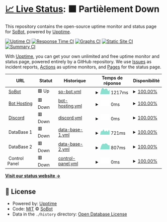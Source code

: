 # [📈 Live Status](https://SoBot.github.io/Uptime): <!--live status--> **🟧 Partièlement Down**

This repository contains the open-source uptime monitor and status page for [SoBot](https://SoBot.github.io/Uptime), powered by [Upptime](https://github.com/upptime/upptime).

[![Uptime CI](https://github.com/SoBot/Uptime/workflows/Uptime%20CI/badge.svg)](https://github.com/upptime/upptime/actions?query=workflow%3A%22Uptime+CI%22)
[![Response Time CI](https://github.com/SoBot/Uptime/workflows/Response%20Time%20CI/badge.svg)](https://github.com/upptime/upptime/actions?query=workflow%3A%22Response+Time+CI%22)
[![Graphs CI](https://github.com/SoBot/Uptime/workflows/Graphs%20CI/badge.svg)](https://github.com/upptime/upptime/actions?query=workflow%3A%22Graphs+CI%22)
[![Static Site CI](https://github.com/SoBot/Uptime/workflows/Static%20Site%20CI/badge.svg)](https://github.com/upptime/upptime/actions?query=workflow%3A%22Static+Site+CI%22)
[![Summary CI](https://github.com/SoBot/Uptime/workflows/Summary%20CI/badge.svg)](https://github.com/upptime/upptime/actions?query=workflow%3A%22Summary+CI%22)

With [Upptime](https://upptime.js.org), you can get your own unlimited and free uptime monitor and status page, powered entirely by a GitHub repository. We use [Issues](https://github.com/SoBot/Uptime/issues) as incident reports, [Actions](https://github.com/SoBot/Uptime/actions) as uptime monitors, and [Pages](https://SoBot.github.io/Uptime) for the status page.

<!--start: status pages-->
<!-- This summary is generated by Upptime (https://github.com/upptime/upptime) -->
<!-- Do not edit this manually, your changes will be overwritten -->
<!-- prettier-ignore -->
| URL | Statut | Historique | Temps de réponse | Disponibilité |
| --- | ------ | ------- | ------------- | ------ |
| <img alt="" src="https://favicons.githubusercontent.com/sobot.fr" height="13"> [SoBot](https://sobot.fr) | 🟩 Up | [so-bot.yml](https://github.com/MattiaPARRINELLO/Uptime/commits/HEAD/history/so-bot.yml) | <details><summary><img alt="Graphique du temps de réponse" src="./graphs/so-bot/response-time-week.png" height="20"> 1217ms</summary><br><a href="https://MattiaPARRINELLO.github.io/Uptime/history/so-bot"><img alt="Temps de réponse 1080" src="https://img.shields.io/endpoint?url=https%3A%2F%2Fraw.githubusercontent.com%2FMattiaPARRINELLO%2FUptime%2FHEAD%2Fapi%2Fso-bot%2Fresponse-time.json"></a><br><a href="https://MattiaPARRINELLO.github.io/Uptime/history/so-bot"><img alt="Temps de réponse des 24 dérnières heures 1198" src="https://img.shields.io/endpoint?url=https%3A%2F%2Fraw.githubusercontent.com%2FMattiaPARRINELLO%2FUptime%2FHEAD%2Fapi%2Fso-bot%2Fresponse-time-day.json"></a><br><a href="https://MattiaPARRINELLO.github.io/Uptime/history/so-bot"><img alt="Temps de réponse des 7 dérniers jours 1217" src="https://img.shields.io/endpoint?url=https%3A%2F%2Fraw.githubusercontent.com%2FMattiaPARRINELLO%2FUptime%2FHEAD%2Fapi%2Fso-bot%2Fresponse-time-week.json"></a><br><a href="https://MattiaPARRINELLO.github.io/Uptime/history/so-bot"><img alt="Temps de réponse des 30 dérniers jour 1191" src="https://img.shields.io/endpoint?url=https%3A%2F%2Fraw.githubusercontent.com%2FMattiaPARRINELLO%2FUptime%2FHEAD%2Fapi%2Fso-bot%2Fresponse-time-month.json"></a><br><a href="https://MattiaPARRINELLO.github.io/Uptime/history/so-bot"><img alt="Temps de réponse de cette année 1102" src="https://img.shields.io/endpoint?url=https%3A%2F%2Fraw.githubusercontent.com%2FMattiaPARRINELLO%2FUptime%2FHEAD%2Fapi%2Fso-bot%2Fresponse-time-year.json"></a></details> | <details><summary><a href="https://MattiaPARRINELLO.github.io/Uptime/history/so-bot">100.00%</a></summary><a href="https://MattiaPARRINELLO.github.io/Uptime/history/so-bot"><img alt="Disponibilité 100.00%" src="https://img.shields.io/endpoint?url=https%3A%2F%2Fraw.githubusercontent.com%2FMattiaPARRINELLO%2FUptime%2FHEAD%2Fapi%2Fso-bot%2Fuptime.json"></a><br><a href="https://MattiaPARRINELLO.github.io/Uptime/history/so-bot"><img alt="Disponibilité des 24 dérnières heures 100.00%" src="https://img.shields.io/endpoint?url=https%3A%2F%2Fraw.githubusercontent.com%2FMattiaPARRINELLO%2FUptime%2FHEAD%2Fapi%2Fso-bot%2Fuptime-day.json"></a><br><a href="https://MattiaPARRINELLO.github.io/Uptime/history/so-bot"><img alt="Disponibilité des 7 dérnières jours 100.00%" src="https://img.shields.io/endpoint?url=https%3A%2F%2Fraw.githubusercontent.com%2FMattiaPARRINELLO%2FUptime%2FHEAD%2Fapi%2Fso-bot%2Fuptime-week.json"></a><br><a href="https://MattiaPARRINELLO.github.io/Uptime/history/so-bot"><img alt="Disponibilité des 7 dérnières jours 100.00%" src="https://img.shields.io/endpoint?url=https%3A%2F%2Fraw.githubusercontent.com%2FMattiaPARRINELLO%2FUptime%2FHEAD%2Fapi%2Fso-bot%2Fuptime-month.json"></a><br><a href="https://MattiaPARRINELLO.github.io/Uptime/history/so-bot"><img alt="Disponibilité de cette année 100.00%" src="https://img.shields.io/endpoint?url=https%3A%2F%2Fraw.githubusercontent.com%2FMattiaPARRINELLO%2FUptime%2FHEAD%2Fapi%2Fso-bot%2Fuptime-year.json"></a></details>
| <img alt="" src="https://favicons.githubusercontent.com/sobot.ddns.net" height="13"> [Bot Hosting](http://sobot.ddns.net) | 🟥 Down | [bot-hosting.yml](https://github.com/MattiaPARRINELLO/Uptime/commits/HEAD/history/bot-hosting.yml) | <details><summary><img alt="Graphique du temps de réponse" src="./graphs/bot-hosting/response-time-week.png" height="20"> 0ms</summary><br><a href="https://MattiaPARRINELLO.github.io/Uptime/history/bot-hosting"><img alt="Temps de réponse 265" src="https://img.shields.io/endpoint?url=https%3A%2F%2Fraw.githubusercontent.com%2FMattiaPARRINELLO%2FUptime%2FHEAD%2Fapi%2Fbot-hosting%2Fresponse-time.json"></a><br><a href="https://MattiaPARRINELLO.github.io/Uptime/history/bot-hosting"><img alt="Temps de réponse des 24 dérnières heures 0" src="https://img.shields.io/endpoint?url=https%3A%2F%2Fraw.githubusercontent.com%2FMattiaPARRINELLO%2FUptime%2FHEAD%2Fapi%2Fbot-hosting%2Fresponse-time-day.json"></a><br><a href="https://MattiaPARRINELLO.github.io/Uptime/history/bot-hosting"><img alt="Temps de réponse des 7 dérniers jours 0" src="https://img.shields.io/endpoint?url=https%3A%2F%2Fraw.githubusercontent.com%2FMattiaPARRINELLO%2FUptime%2FHEAD%2Fapi%2Fbot-hosting%2Fresponse-time-week.json"></a><br><a href="https://MattiaPARRINELLO.github.io/Uptime/history/bot-hosting"><img alt="Temps de réponse des 30 dérniers jour 0" src="https://img.shields.io/endpoint?url=https%3A%2F%2Fraw.githubusercontent.com%2FMattiaPARRINELLO%2FUptime%2FHEAD%2Fapi%2Fbot-hosting%2Fresponse-time-month.json"></a><br><a href="https://MattiaPARRINELLO.github.io/Uptime/history/bot-hosting"><img alt="Temps de réponse de cette année 257" src="https://img.shields.io/endpoint?url=https%3A%2F%2Fraw.githubusercontent.com%2FMattiaPARRINELLO%2FUptime%2FHEAD%2Fapi%2Fbot-hosting%2Fresponse-time-year.json"></a></details> | <details><summary><a href="https://MattiaPARRINELLO.github.io/Uptime/history/bot-hosting">100.00%</a></summary><a href="https://MattiaPARRINELLO.github.io/Uptime/history/bot-hosting"><img alt="Disponibilité 100.00%" src="https://img.shields.io/endpoint?url=https%3A%2F%2Fraw.githubusercontent.com%2FMattiaPARRINELLO%2FUptime%2FHEAD%2Fapi%2Fbot-hosting%2Fuptime.json"></a><br><a href="https://MattiaPARRINELLO.github.io/Uptime/history/bot-hosting"><img alt="Disponibilité des 24 dérnières heures 100.00%" src="https://img.shields.io/endpoint?url=https%3A%2F%2Fraw.githubusercontent.com%2FMattiaPARRINELLO%2FUptime%2FHEAD%2Fapi%2Fbot-hosting%2Fuptime-day.json"></a><br><a href="https://MattiaPARRINELLO.github.io/Uptime/history/bot-hosting"><img alt="Disponibilité des 7 dérnières jours 100.00%" src="https://img.shields.io/endpoint?url=https%3A%2F%2Fraw.githubusercontent.com%2FMattiaPARRINELLO%2FUptime%2FHEAD%2Fapi%2Fbot-hosting%2Fuptime-week.json"></a><br><a href="https://MattiaPARRINELLO.github.io/Uptime/history/bot-hosting"><img alt="Disponibilité des 7 dérnières jours 100.00%" src="https://img.shields.io/endpoint?url=https%3A%2F%2Fraw.githubusercontent.com%2FMattiaPARRINELLO%2FUptime%2FHEAD%2Fapi%2Fbot-hosting%2Fuptime-month.json"></a><br><a href="https://MattiaPARRINELLO.github.io/Uptime/history/bot-hosting"><img alt="Disponibilité de cette année 100.00%" src="https://img.shields.io/endpoint?url=https%3A%2F%2Fraw.githubusercontent.com%2FMattiaPARRINELLO%2FUptime%2FHEAD%2Fapi%2Fbot-hosting%2Fuptime-year.json"></a></details>
| <img alt="" src="https://favicons.githubusercontent.com/discord.sobot.fr" height="13"> [Discord](https://discord.sobot.fr) | 🟥 Down | [discord.yml](https://github.com/MattiaPARRINELLO/Uptime/commits/HEAD/history/discord.yml) | <details><summary><img alt="Graphique du temps de réponse" src="./graphs/discord/response-time-week.png" height="20"> 0ms</summary><br><a href="https://MattiaPARRINELLO.github.io/Uptime/history/discord"><img alt="Temps de réponse 1039" src="https://img.shields.io/endpoint?url=https%3A%2F%2Fraw.githubusercontent.com%2FMattiaPARRINELLO%2FUptime%2FHEAD%2Fapi%2Fdiscord%2Fresponse-time.json"></a><br><a href="https://MattiaPARRINELLO.github.io/Uptime/history/discord"><img alt="Temps de réponse des 24 dérnières heures 0" src="https://img.shields.io/endpoint?url=https%3A%2F%2Fraw.githubusercontent.com%2FMattiaPARRINELLO%2FUptime%2FHEAD%2Fapi%2Fdiscord%2Fresponse-time-day.json"></a><br><a href="https://MattiaPARRINELLO.github.io/Uptime/history/discord"><img alt="Temps de réponse des 7 dérniers jours 0" src="https://img.shields.io/endpoint?url=https%3A%2F%2Fraw.githubusercontent.com%2FMattiaPARRINELLO%2FUptime%2FHEAD%2Fapi%2Fdiscord%2Fresponse-time-week.json"></a><br><a href="https://MattiaPARRINELLO.github.io/Uptime/history/discord"><img alt="Temps de réponse des 30 dérniers jour 864" src="https://img.shields.io/endpoint?url=https%3A%2F%2Fraw.githubusercontent.com%2FMattiaPARRINELLO%2FUptime%2FHEAD%2Fapi%2Fdiscord%2Fresponse-time-month.json"></a><br><a href="https://MattiaPARRINELLO.github.io/Uptime/history/discord"><img alt="Temps de réponse de cette année 1012" src="https://img.shields.io/endpoint?url=https%3A%2F%2Fraw.githubusercontent.com%2FMattiaPARRINELLO%2FUptime%2FHEAD%2Fapi%2Fdiscord%2Fresponse-time-year.json"></a></details> | <details><summary><a href="https://MattiaPARRINELLO.github.io/Uptime/history/discord">100.00%</a></summary><a href="https://MattiaPARRINELLO.github.io/Uptime/history/discord"><img alt="Disponibilité 100.00%" src="https://img.shields.io/endpoint?url=https%3A%2F%2Fraw.githubusercontent.com%2FMattiaPARRINELLO%2FUptime%2FHEAD%2Fapi%2Fdiscord%2Fuptime.json"></a><br><a href="https://MattiaPARRINELLO.github.io/Uptime/history/discord"><img alt="Disponibilité des 24 dérnières heures 100.00%" src="https://img.shields.io/endpoint?url=https%3A%2F%2Fraw.githubusercontent.com%2FMattiaPARRINELLO%2FUptime%2FHEAD%2Fapi%2Fdiscord%2Fuptime-day.json"></a><br><a href="https://MattiaPARRINELLO.github.io/Uptime/history/discord"><img alt="Disponibilité des 7 dérnières jours 100.00%" src="https://img.shields.io/endpoint?url=https%3A%2F%2Fraw.githubusercontent.com%2FMattiaPARRINELLO%2FUptime%2FHEAD%2Fapi%2Fdiscord%2Fuptime-week.json"></a><br><a href="https://MattiaPARRINELLO.github.io/Uptime/history/discord"><img alt="Disponibilité des 7 dérnières jours 100.00%" src="https://img.shields.io/endpoint?url=https%3A%2F%2Fraw.githubusercontent.com%2FMattiaPARRINELLO%2FUptime%2FHEAD%2Fapi%2Fdiscord%2Fuptime-month.json"></a><br><a href="https://MattiaPARRINELLO.github.io/Uptime/history/discord"><img alt="Disponibilité de cette année 100.00%" src="https://img.shields.io/endpoint?url=https%3A%2F%2Fraw.githubusercontent.com%2FMattiaPARRINELLO%2FUptime%2FHEAD%2Fapi%2Fdiscord%2Fuptime-year.json"></a></details>
| <img alt="" src="https://favicons.githubusercontent.com/null" height="13"> DataBase 1 | 🟥 Down | [data-base-1.yml](https://github.com/MattiaPARRINELLO/Uptime/commits/HEAD/history/data-base-1.yml) | <details><summary><img alt="Graphique du temps de réponse" src="./graphs/data-base-1/response-time-week.png" height="20"> 721ms</summary><br><a href="https://MattiaPARRINELLO.github.io/Uptime/history/data-base-1"><img alt="Temps de réponse 730" src="https://img.shields.io/endpoint?url=https%3A%2F%2Fraw.githubusercontent.com%2FMattiaPARRINELLO%2FUptime%2FHEAD%2Fapi%2Fdata-base-1%2Fresponse-time.json"></a><br><a href="https://MattiaPARRINELLO.github.io/Uptime/history/data-base-1"><img alt="Temps de réponse des 24 dérnières heures 712" src="https://img.shields.io/endpoint?url=https%3A%2F%2Fraw.githubusercontent.com%2FMattiaPARRINELLO%2FUptime%2FHEAD%2Fapi%2Fdata-base-1%2Fresponse-time-day.json"></a><br><a href="https://MattiaPARRINELLO.github.io/Uptime/history/data-base-1"><img alt="Temps de réponse des 7 dérniers jours 721" src="https://img.shields.io/endpoint?url=https%3A%2F%2Fraw.githubusercontent.com%2FMattiaPARRINELLO%2FUptime%2FHEAD%2Fapi%2Fdata-base-1%2Fresponse-time-week.json"></a><br><a href="https://MattiaPARRINELLO.github.io/Uptime/history/data-base-1"><img alt="Temps de réponse des 30 dérniers jour 714" src="https://img.shields.io/endpoint?url=https%3A%2F%2Fraw.githubusercontent.com%2FMattiaPARRINELLO%2FUptime%2FHEAD%2Fapi%2Fdata-base-1%2Fresponse-time-month.json"></a><br><a href="https://MattiaPARRINELLO.github.io/Uptime/history/data-base-1"><img alt="Temps de réponse de cette année 728" src="https://img.shields.io/endpoint?url=https%3A%2F%2Fraw.githubusercontent.com%2FMattiaPARRINELLO%2FUptime%2FHEAD%2Fapi%2Fdata-base-1%2Fresponse-time-year.json"></a></details> | <details><summary><a href="https://MattiaPARRINELLO.github.io/Uptime/history/data-base-1">100.00%</a></summary><a href="https://MattiaPARRINELLO.github.io/Uptime/history/data-base-1"><img alt="Disponibilité 100.00%" src="https://img.shields.io/endpoint?url=https%3A%2F%2Fraw.githubusercontent.com%2FMattiaPARRINELLO%2FUptime%2FHEAD%2Fapi%2Fdata-base-1%2Fuptime.json"></a><br><a href="https://MattiaPARRINELLO.github.io/Uptime/history/data-base-1"><img alt="Disponibilité des 24 dérnières heures 100.00%" src="https://img.shields.io/endpoint?url=https%3A%2F%2Fraw.githubusercontent.com%2FMattiaPARRINELLO%2FUptime%2FHEAD%2Fapi%2Fdata-base-1%2Fuptime-day.json"></a><br><a href="https://MattiaPARRINELLO.github.io/Uptime/history/data-base-1"><img alt="Disponibilité des 7 dérnières jours 100.00%" src="https://img.shields.io/endpoint?url=https%3A%2F%2Fraw.githubusercontent.com%2FMattiaPARRINELLO%2FUptime%2FHEAD%2Fapi%2Fdata-base-1%2Fuptime-week.json"></a><br><a href="https://MattiaPARRINELLO.github.io/Uptime/history/data-base-1"><img alt="Disponibilité des 7 dérnières jours 100.00%" src="https://img.shields.io/endpoint?url=https%3A%2F%2Fraw.githubusercontent.com%2FMattiaPARRINELLO%2FUptime%2FHEAD%2Fapi%2Fdata-base-1%2Fuptime-month.json"></a><br><a href="https://MattiaPARRINELLO.github.io/Uptime/history/data-base-1"><img alt="Disponibilité de cette année 100.00%" src="https://img.shields.io/endpoint?url=https%3A%2F%2Fraw.githubusercontent.com%2FMattiaPARRINELLO%2FUptime%2FHEAD%2Fapi%2Fdata-base-1%2Fuptime-year.json"></a></details>
| <img alt="" src="https://favicons.githubusercontent.com/null" height="13"> DataBase 2 | 🟥 Down | [data-base-2.yml](https://github.com/MattiaPARRINELLO/Uptime/commits/HEAD/history/data-base-2.yml) | <details><summary><img alt="Graphique du temps de réponse" src="./graphs/data-base-2/response-time-week.png" height="20"> 807ms</summary><br><a href="https://MattiaPARRINELLO.github.io/Uptime/history/data-base-2"><img alt="Temps de réponse 831" src="https://img.shields.io/endpoint?url=https%3A%2F%2Fraw.githubusercontent.com%2FMattiaPARRINELLO%2FUptime%2FHEAD%2Fapi%2Fdata-base-2%2Fresponse-time.json"></a><br><a href="https://MattiaPARRINELLO.github.io/Uptime/history/data-base-2"><img alt="Temps de réponse des 24 dérnières heures 0" src="https://img.shields.io/endpoint?url=https%3A%2F%2Fraw.githubusercontent.com%2FMattiaPARRINELLO%2FUptime%2FHEAD%2Fapi%2Fdata-base-2%2Fresponse-time-day.json"></a><br><a href="https://MattiaPARRINELLO.github.io/Uptime/history/data-base-2"><img alt="Temps de réponse des 7 dérniers jours 807" src="https://img.shields.io/endpoint?url=https%3A%2F%2Fraw.githubusercontent.com%2FMattiaPARRINELLO%2FUptime%2FHEAD%2Fapi%2Fdata-base-2%2Fresponse-time-week.json"></a><br><a href="https://MattiaPARRINELLO.github.io/Uptime/history/data-base-2"><img alt="Temps de réponse des 30 dérniers jour 819" src="https://img.shields.io/endpoint?url=https%3A%2F%2Fraw.githubusercontent.com%2FMattiaPARRINELLO%2FUptime%2FHEAD%2Fapi%2Fdata-base-2%2Fresponse-time-month.json"></a><br><a href="https://MattiaPARRINELLO.github.io/Uptime/history/data-base-2"><img alt="Temps de réponse de cette année 834" src="https://img.shields.io/endpoint?url=https%3A%2F%2Fraw.githubusercontent.com%2FMattiaPARRINELLO%2FUptime%2FHEAD%2Fapi%2Fdata-base-2%2Fresponse-time-year.json"></a></details> | <details><summary><a href="https://MattiaPARRINELLO.github.io/Uptime/history/data-base-2">100.00%</a></summary><a href="https://MattiaPARRINELLO.github.io/Uptime/history/data-base-2"><img alt="Disponibilité 100.00%" src="https://img.shields.io/endpoint?url=https%3A%2F%2Fraw.githubusercontent.com%2FMattiaPARRINELLO%2FUptime%2FHEAD%2Fapi%2Fdata-base-2%2Fuptime.json"></a><br><a href="https://MattiaPARRINELLO.github.io/Uptime/history/data-base-2"><img alt="Disponibilité des 24 dérnières heures 100.00%" src="https://img.shields.io/endpoint?url=https%3A%2F%2Fraw.githubusercontent.com%2FMattiaPARRINELLO%2FUptime%2FHEAD%2Fapi%2Fdata-base-2%2Fuptime-day.json"></a><br><a href="https://MattiaPARRINELLO.github.io/Uptime/history/data-base-2"><img alt="Disponibilité des 7 dérnières jours 100.00%" src="https://img.shields.io/endpoint?url=https%3A%2F%2Fraw.githubusercontent.com%2FMattiaPARRINELLO%2FUptime%2FHEAD%2Fapi%2Fdata-base-2%2Fuptime-week.json"></a><br><a href="https://MattiaPARRINELLO.github.io/Uptime/history/data-base-2"><img alt="Disponibilité des 7 dérnières jours 100.00%" src="https://img.shields.io/endpoint?url=https%3A%2F%2Fraw.githubusercontent.com%2FMattiaPARRINELLO%2FUptime%2FHEAD%2Fapi%2Fdata-base-2%2Fuptime-month.json"></a><br><a href="https://MattiaPARRINELLO.github.io/Uptime/history/data-base-2"><img alt="Disponibilité de cette année 100.00%" src="https://img.shields.io/endpoint?url=https%3A%2F%2Fraw.githubusercontent.com%2FMattiaPARRINELLO%2FUptime%2FHEAD%2Fapi%2Fdata-base-2%2Fuptime-year.json"></a></details>
| <img alt="" src="https://favicons.githubusercontent.com/null" height="13"> Control Panel | 🟥 Down | [control-panel.yml](https://github.com/MattiaPARRINELLO/Uptime/commits/HEAD/history/control-panel.yml) | <details><summary><img alt="Graphique du temps de réponse" src="./graphs/control-panel/response-time-week.png" height="20"> 0ms</summary><br><a href="https://MattiaPARRINELLO.github.io/Uptime/history/control-panel"><img alt="Temps de réponse 599" src="https://img.shields.io/endpoint?url=https%3A%2F%2Fraw.githubusercontent.com%2FMattiaPARRINELLO%2FUptime%2FHEAD%2Fapi%2Fcontrol-panel%2Fresponse-time.json"></a><br><a href="https://MattiaPARRINELLO.github.io/Uptime/history/control-panel"><img alt="Temps de réponse des 24 dérnières heures 0" src="https://img.shields.io/endpoint?url=https%3A%2F%2Fraw.githubusercontent.com%2FMattiaPARRINELLO%2FUptime%2FHEAD%2Fapi%2Fcontrol-panel%2Fresponse-time-day.json"></a><br><a href="https://MattiaPARRINELLO.github.io/Uptime/history/control-panel"><img alt="Temps de réponse des 7 dérniers jours 0" src="https://img.shields.io/endpoint?url=https%3A%2F%2Fraw.githubusercontent.com%2FMattiaPARRINELLO%2FUptime%2FHEAD%2Fapi%2Fcontrol-panel%2Fresponse-time-week.json"></a><br><a href="https://MattiaPARRINELLO.github.io/Uptime/history/control-panel"><img alt="Temps de réponse des 30 dérniers jour 578" src="https://img.shields.io/endpoint?url=https%3A%2F%2Fraw.githubusercontent.com%2FMattiaPARRINELLO%2FUptime%2FHEAD%2Fapi%2Fcontrol-panel%2Fresponse-time-month.json"></a><br><a href="https://MattiaPARRINELLO.github.io/Uptime/history/control-panel"><img alt="Temps de réponse de cette année 594" src="https://img.shields.io/endpoint?url=https%3A%2F%2Fraw.githubusercontent.com%2FMattiaPARRINELLO%2FUptime%2FHEAD%2Fapi%2Fcontrol-panel%2Fresponse-time-year.json"></a></details> | <details><summary><a href="https://MattiaPARRINELLO.github.io/Uptime/history/control-panel">100.00%</a></summary><a href="https://MattiaPARRINELLO.github.io/Uptime/history/control-panel"><img alt="Disponibilité 100.00%" src="https://img.shields.io/endpoint?url=https%3A%2F%2Fraw.githubusercontent.com%2FMattiaPARRINELLO%2FUptime%2FHEAD%2Fapi%2Fcontrol-panel%2Fuptime.json"></a><br><a href="https://MattiaPARRINELLO.github.io/Uptime/history/control-panel"><img alt="Disponibilité des 24 dérnières heures 100.00%" src="https://img.shields.io/endpoint?url=https%3A%2F%2Fraw.githubusercontent.com%2FMattiaPARRINELLO%2FUptime%2FHEAD%2Fapi%2Fcontrol-panel%2Fuptime-day.json"></a><br><a href="https://MattiaPARRINELLO.github.io/Uptime/history/control-panel"><img alt="Disponibilité des 7 dérnières jours 100.00%" src="https://img.shields.io/endpoint?url=https%3A%2F%2Fraw.githubusercontent.com%2FMattiaPARRINELLO%2FUptime%2FHEAD%2Fapi%2Fcontrol-panel%2Fuptime-week.json"></a><br><a href="https://MattiaPARRINELLO.github.io/Uptime/history/control-panel"><img alt="Disponibilité des 7 dérnières jours 100.00%" src="https://img.shields.io/endpoint?url=https%3A%2F%2Fraw.githubusercontent.com%2FMattiaPARRINELLO%2FUptime%2FHEAD%2Fapi%2Fcontrol-panel%2Fuptime-month.json"></a><br><a href="https://MattiaPARRINELLO.github.io/Uptime/history/control-panel"><img alt="Disponibilité de cette année 100.00%" src="https://img.shields.io/endpoint?url=https%3A%2F%2Fraw.githubusercontent.com%2FMattiaPARRINELLO%2FUptime%2FHEAD%2Fapi%2Fcontrol-panel%2Fuptime-year.json"></a></details>

<!--end: status pages-->

[**Visit our status website →**](https://SoBot.github.io/Uptime)

## 📄 License

- Powered by: [Upptime](https://github.com/upptime/upptime)
- Code: [MIT](./LICENSE) © [SoBot](https://SoBot.github.io/Uptime)
- Data in the `./history` directory: [Open Database License](https://opendatacommons.org/licenses/odbl/1-0/)
